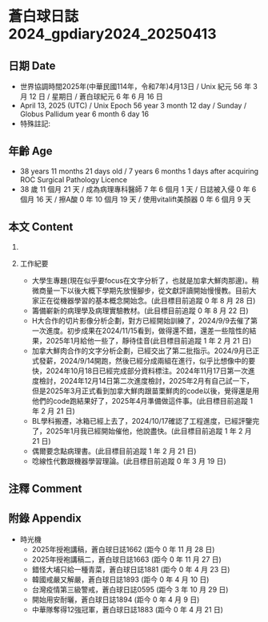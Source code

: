 [_metadata_:encoding]: - "utf-8"
[_metadata_:language]: - "zh-Hant-TW"
[_metadata_:fileformat]: - "markdown"
[_metadata_:MIME_type]: - "text/plain"
[_metadata_:markdown_version]: - "commonmark version 0.30"
[_metadata_:markdown_spec]: - "https://spec.commonmark.org/0.30/"

# 蒼白球日誌2024_gpdiary2024_20250413 #

## 日期 Date ##

* 世界協調時間2025年(中華民國114年，令和7年)4月13日 / Unix 紀元 56 年 3 月 12 日 / 星期日 / 蒼白球紀元 6 年 6 月 16 日
* April 13, 2025 (UTC) / Unix Epoch 56 year 3 month 12 day / Sunday / Globus Pallidum year 6 month 6 day 16
* 特殊註記:

## 年齡 Age ##

* 38 years 11 months 21 days old / 7 years 6 months 1 days after acquiring ROC Surgical Pathology Licence
* 38 歲 11 個月 21 天 / 成為病理專科醫師 7 年 6 個月 1 天 / 日誌被入侵 0 年 6 個月 16 天 / 擦A酸 0 年 10 個月 19 天 / 使用vitalift美顏器 0 年 6 個月 9 天

## 本文 Content ##

1. 

2. 工作紀要

    - 大學生專題(現在似乎要focus在文字分析了，也就是加拿大鮮肉那邊)。稍微商量一下以後大概下學期先放慢腳步，從文獻評讀開始慢慢教。目前大家正在從機器學習的基本概念開始念。(此目標目前追蹤 0 年 8 月 28 日)
    - 籌備嶄新的病理學及病理實驗教材。(此目標目前追蹤 0 年 8 月 22 日)
    - H大合作的切片影像分析企劃，對方已經開始訓練了，2024/9/9去催了第一次進度。初步成果在2024/11/15看到，做得還不錯，還差一些陰性的結果，2025年1月給他一些了，靜待佳音(此目標目前追蹤 1 年 2 月 21 日)
    - 加拿大鮮肉合作的文字分析企劃，已經交出了第二批指示。2024/9月已正式發薪，2024/9/14開跑，然後已經分成兩組在進行，似乎比想像中的要快，2024年10月18日已經完成部分資料標注。2024年11月17日第一次進度檢討，2024年12月14日第二次進度檢討，2025年2月有自己試一下，但是2025年3月正式看到加拿大鮮肉跟苗栗鮮肉的code以後，覺得還是用他們的code跑結果好了，2025年4月準備做這件事。(此目標目前追蹤 1 年 2 月 21 日)
    - BL學科搬遷，冰箱已經上去了，2024/10/17確認了工程進度，已經評鑒完了，2025年1月我已經開始催他，他說盡快。(此目標目前追蹤 1 年 2 月 21 日)
    - 偶爾要念點病理書。(此目標目前追蹤 1 年 2 月 21 日)
    - 唸線性代數跟機器學習理論。(此目標目前追蹤 0 年 3 月 19 日)

## 注釋 Comment ##


## 附錄 Appendix ##

* 時光機
    - 2025年授袍講稿，蒼白球日誌1662 (距今 0 年 11 月 28 日)
    - 2025年授袍講稿二，蒼白球日誌1663 (距今 0 年 11 月 27 日)
    - 錯怪大埔只給一種青菜，蒼白球日誌1881 (距今 0 年 4 月 23 日)
    - 韓國戒嚴又解嚴，蒼白球日誌1893 (距今 0 年 4 月 10 日)
    - 台灣疫情第三級警戒，蒼白球日誌0595 (距今 3 年 10 月 29 日)
    - 開始用安耐曬，蒼白球日誌1894 (距今 0 年 4 月 9 日)
    - 中華隊奪得12強冠軍，蒼白球日誌1883 (距今 0 年 4 月 21 日)
